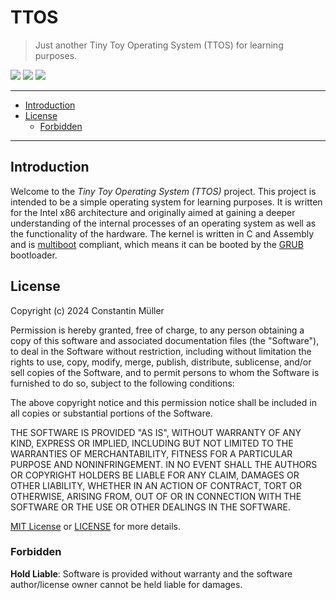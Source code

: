 # TTOS

> Just another Tiny Toy Operating System (TTOS) for learning purposes.

![](https://img.shields.io/badge/C-gray?logo=c)
![](https://img.shields.io/badge/Qemu-orange?logo=qemu&logoColor=white)
![](https://img.shields.io/badge/Intel%20x86-blue?logo=intel)

---

- [Introduction](#introduction)
- [License](#license)
  - [Forbidden](#forbidden)

---

## Introduction

Welcome to the *Tiny Toy Operating System (TTOS)* project. This project is
intended to be a simple operating system for learning purposes. It is written
for the Intel x86 architecture and originally aimed at gaining a deeper
understanding of the internal processes of an operating system as well as the
functionality of the hardware. The kernel is written in C and Assembly and
is [multiboot](https://www.gnu.org/software/grub/manual/multiboot/multiboot.html)
compliant, which means it can be booted by the [GRUB](https://www.gnu.org/software/grub/)
bootloader.

## License

Copyright (c) 2024 Constantin Müller

Permission is hereby granted, free of charge, to any person obtaining a copy
of this software and associated documentation files (the "Software"), to deal
in the Software without restriction, including without limitation the rights
to use, copy, modify, merge, publish, distribute, sublicense, and/or sell
copies of the Software, and to permit persons to whom the Software is
furnished to do so, subject to the following conditions:

The above copyright notice and this permission notice shall be included in all
copies or substantial portions of the Software.

THE SOFTWARE IS PROVIDED "AS IS", WITHOUT WARRANTY OF ANY KIND, EXPRESS OR
IMPLIED, INCLUDING BUT NOT LIMITED TO THE WARRANTIES OF MERCHANTABILITY,
FITNESS FOR A PARTICULAR PURPOSE AND NONINFRINGEMENT. IN NO EVENT SHALL THE
AUTHORS OR COPYRIGHT HOLDERS BE LIABLE FOR ANY CLAIM, DAMAGES OR OTHER
LIABILITY, WHETHER IN AN ACTION OF CONTRACT, TORT OR OTHERWISE, ARISING FROM,
OUT OF OR IN CONNECTION WITH THE SOFTWARE OR THE USE OR OTHER DEALINGS IN THE
SOFTWARE.

[MIT License](https://opensource.org/licenses/MIT) or [LICENSE](LICENSE) for
more details.

### Forbidden

**Hold Liable**: Software is provided without warranty and the software
author/license owner cannot be held liable for damages.
